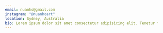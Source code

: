 ```yaml
---
email: nuanho@gmail.com
instagram: "@nuanhoart"
location: Sydney, Australia
bio: Lorem ipsum dolor sit amet consectetur adipisicing elit. Tenetur fuga nam, voluptatibus quasi sed suscipit illum
---
```

